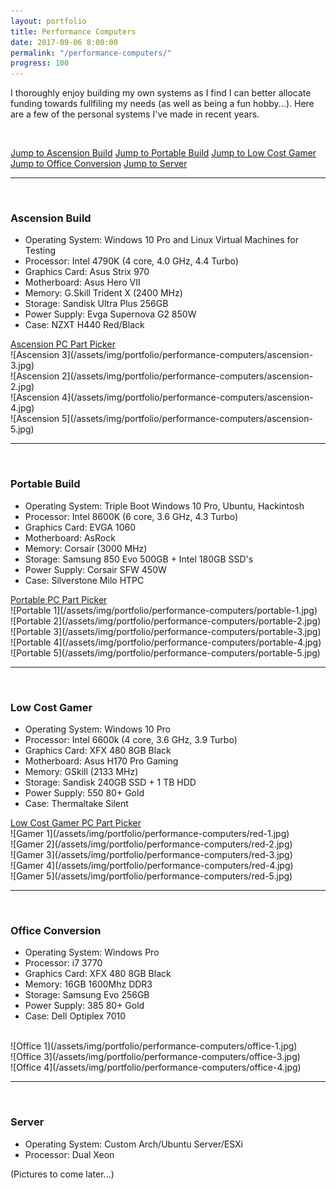 ```yaml
---
layout: portfolio
title: Performance Computers
date: 2017-09-06 8:00:00
permalink: "/performance-computers/"
progress: 100
---
```



I thoroughly enjoy building my own systems as I find I can better allocate funding towards fullfiling my needs (as well as being a fun hobby...). Here are a few of the personal systems I've made in recent years.

<br>

<a class="button" href="#ascension">Jump to Ascension Build</a>
<a class="button" href="#portable">Jump to Portable Build</a>
<a class="button" href="#gamer">Jump to Low Cost Gamer</a>
<a class="button" href="#office">Jump to Office Conversion</a>
<a class="button" href="#server">Jump to Server</a>



<span id="ascension">

---

<br>

### Ascension Build
- Operating System: Windows 10 Pro and Linux Virtual Machines for Testing
- Processor: Intel 4790K (4 core, 4.0 GHz, 4.4 Turbo)
- Graphics Card: Asus Strix 970
- Motherboard: Asus Hero VII
- Memory: G.Skill Trident X (2400 MHz)
- Storage: Sandisk Ultra Plus 256GB
- Power Supply: Evga Supernova G2 850W
- Case: NZXT H440 Red/Black

<a class="button" href="http://pcpartpicker.com/list/V2kZf8">
Ascension PC Part Picker
</a>

<br>
![Ascension 3](/assets/img/portfolio/performance-computers/ascension-3.jpg)
<br>
![Ascension 2](/assets/img/portfolio/performance-computers/ascension-2.jpg)
<br>
![Ascension 4](/assets/img/portfolio/performance-computers/ascension-4.jpg)
<br>
![Ascension 5](/assets/img/portfolio/performance-computers/ascension-5.jpg)



<span id="portable">

---

<br>

### Portable Build
- Operating System: Triple Boot Windows 10 Pro, Ubuntu, Hackintosh
- Processor: Intel 8600K (6 core, 3.6 GHz, 4.3 Turbo)
- Graphics Card: EVGA 1060
- Motherboard: AsRock 
- Memory: Corsair (3000 MHz)
- Storage: Samsung 850 Evo 500GB + Intel 180GB SSD's
- Power Supply: Corsair SFW 450W
- Case: Silverstone Milo HTPC

<a class="button" href="https://pcpartpicker.com/list/8wvf3b">
Portable PC Part Picker
</a>

<br>
![Portable 1](/assets/img/portfolio/performance-computers/portable-1.jpg)
<br>
![Portable 2](/assets/img/portfolio/performance-computers/portable-2.jpg)
<br>
![Portable 3](/assets/img/portfolio/performance-computers/portable-3.jpg)
<br>
![Portable 4](/assets/img/portfolio/performance-computers/portable-4.jpg)
<br>
![Portable 5](/assets/img/portfolio/performance-computers/portable-5.jpg)
<br>



<span id="gamer">

---

<br>

### Low Cost Gamer
- Operating System: Windows 10 Pro
- Processor: Intel 6600k (4 core, 3.6 GHz, 3.9 Turbo)
- Graphics Card: XFX 480 8GB Black
- Motherboard: Asus H170 Pro Gaming
- Memory: GSkill (2133 MHz)
- Storage: Sandisk 240GB SSD + 1 TB HDD
- Power Supply: 550 80+ Gold
- Case: Thermaltake Silent

<a class="button" href="https://pcpartpicker.com/list/7DwjV6">
Low Cost Gamer PC Part Picker
</a>

<br>
![Gamer 1](/assets/img/portfolio/performance-computers/red-1.jpg)
<br>
![Gamer 2](/assets/img/portfolio/performance-computers/red-2.jpg)
<br>
![Gamer 3](/assets/img/portfolio/performance-computers/red-3.jpg)
<br>
![Gamer 4](/assets/img/portfolio/performance-computers/red-4.jpg)
<br>
![Gamer 5](/assets/img/portfolio/performance-computers/red-5.jpg)
<br>



<span id="office">

---

<br>

### Office Conversion
- Operating System: Windows Pro
- Processor: i7 3770
- Graphics Card: XFX 480 8GB Black
- Memory: 16GB 1600Mhz DDR3
- Storage: Samsung Evo 256GB
- Power Supply: 385 80+ Gold
- Case: Dell Optiplex 7010

<br>
![Office 1](/assets/img/portfolio/performance-computers/office-1.jpg)
<br>
![Office 3](/assets/img/portfolio/performance-computers/office-3.jpg)
<br>
![Office 4](/assets/img/portfolio/performance-computers/office-4.jpg)
<br>



<span id="server">

---

<br>

### Server
- Operating System: Custom Arch/Ubuntu Server/ESXi
- Processor: Dual Xeon

(Pictures to come later...)



<!-- | Type | Item | Price |
| ---- | ---- | ----- |
|CPU            |[Intel Core i7-4790K 4.0GHz Quad-Core Processor](http://pcpartpicker.com/product/6vzv6h/intel-cpu-bx80646i74790k)|Purchased For $276.99|
|CPU Cooler     |[Corsair H110i GT 113.0 CFM Liquid CPU Cooler](http://pcpartpicker.com/product/ZVnG3C/corsair-cpu-cooler-cw9060019ww)|Purchased For $123.99|
|Motherboard    |[Asus MAXIMUS VII HERO ATX LGA1150 Motherboard](http://pcpartpicker.com/product/pYyFf7/asus-motherboard-maximusviihero)|Purchased For $188.95|
|Memory         |[G.Skill Trident X Series 16GB (2 x 8GB) DDR3-2400 Memory](http://pcpartpicker.com/product/wxzv6h/gskill-memory-f32400c10d16gtx)|Purchased For $134.99|
|Storage        |[Sandisk Ultra Plus 256GB 2.5" Solid State Drive](http://pcpartpicker.com/product/csDwrH/sandisk-internal-hard-drive-sdssdhp256gg25)|Purchased For $99.99|
|Storage        |[Samsung 850 EVO-Series 500GB 2.5" Solid State Drive](http://pcpartpicker.com/product/FrH48d/samsung-internal-hard-drive-mz75e500bam)|Purchased For $179.99|
|Video Card     |[Asus GeForce GTX 970 4GB STRIX Video Card](http://pcpartpicker.com/product/zp98TW/asus-video-card-strixgtx970dc2oc4gd5)|Purchased For $329.99|
|Case           |[NZXT H440 (Black/Red) ATX Mid Tower Case](http://pcpartpicker.com/product/Vyw323/nzxt-case-cah440wm1)|Purchased For $99.99|
|Power Supply   |[EVGA 850W 80+ Gold Certified Fully-Modular ATX Power Supply](http://pcpartpicker.com/product/LCfp99/evga-power-supply-220g20850xr)|Purchased For $84.99|
|Monitor        |[LG 24M34D-B 23.6" 60Hz Monitor](http://pcpartpicker.com/product/bwGkcf/lg-monitor-24m34db)|Purchased For $99.99|
|Monitor        |[LG 24M34D-B 23.6" 60Hz Monitor](http://pcpartpicker.com/product/bwGkcf/lg-monitor-24m34db)|Purchased For $99.99|
|Keyboard       |[Logitech G710 Plus Wired Gaming Keyboard](http://pcpartpicker.com/product/GBCwrH/logitech-keyboard-920003887)|Purchased For $99.99|
|Mouse          |[Logitech G700s Wireless Laser Mouse](http://pcpartpicker.com/product/29V48d/logitech-mouse-910003584)|Purchased For $49.99|
|Speakers       |[Logitech Z506 155W 5.1ch Speakers](http://pcpartpicker.com/product/YwLypg/logitech-speakers-980000430)|Purchased For $74.99|
|Other          |Qck Mousepad|Purchased For $8.99|
||Total (*Prices include shipping, taxes, rebates, and discounts*)|$1953.81| -->


<!--
<br>

<style>
.carousel {display:none}
.w3-left, .w3-right, .w3-badge {cursor:pointer}
</style>

### Slideshow Indicators

<div style="max-width:800px">

<img class="carousel" src="/assets/img/travel/Greece/Santorini/Santorini-1.JPG" style="width:100%">

<img class="carousel" src="/assets/img/travel/Greece/Santorini/Santorini-2.JPG" style="width:100%">

<img class="carousel" src="/assets/img/travel/Greece/Santorini/Santorini-3.JPG" style="width:100%">

<div onclick="plusDivs(-1)">&#10094;</div>

<div onclick="plusDivs(1)">&#10095;</div>

<span onclick="currentDiv(1)">1</span>

<span onclick="currentDiv(2)">2</span>

<span onclick="currentDiv(3)">3</span>
  
</div>
-->
